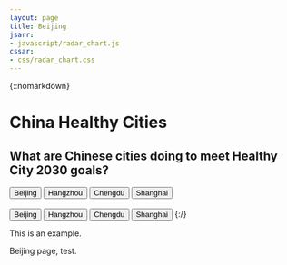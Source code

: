 ```yaml
---
layout: page
title: Beijing
jsarr: 
- javascript/radar_chart.js
cssar: 
- css/radar_chart.css
---
```

{::nomarkdown}
<body onload="set_beijing(0)">
<div class="wrapper">
  <h1>China Healthy Cities</h1>
  <h2>What are Chinese cities doing to meet Healthy City 2030 goals?</h2>
  <canvas id="myChart" width=500 height=500></canvas>
</div>
<!-- blue buttons -->
<button class="button1" id="Beijing" onclick="set_beijing(0)">Beijing</button>
<button class="button1" id="Hangzhou" onclick="set_hangzhou(0)">Hangzhou</button>
<button class="button1" id="Hangzhou" onclick="set_chengdu(0)">Chengdu</button>
<button class="button1" id="Hangzhou" onclick="set_shanghai(0)">Shanghai</button>
<br /> <br />
<!-- orange buttons -->
<button class="button2" id="Beijing" onclick="set_beijing(1)">Beijing</button>
<button class="button2" id="Hangzhou" onclick="set_hangzhou(1)">Hangzhou</button>
<button class="button2" id="Hangzhou" onclick="set_chengdu(1)">Chengdu</button>
<button class="button2" id="Hangzhou" onclick="set_shanghai(1)">Shanghai</button>
</body>
{:/}

<p class="message">
  This is an example.
</p>

Beijing page, test.
